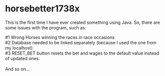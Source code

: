 # horsebetter1738x

This is the first time I have ever created something using Java. So, there are some issues with the program, such as:

#1 Wrong Horses winning the races in race occasions<br/>
#2 Database needed to be linked separately (because I used the one from my localhost)<br/>
#3 RESET_BET button resets the bet and wages to the default value instead of updated ones.<br/>
<br/>
And so on...
